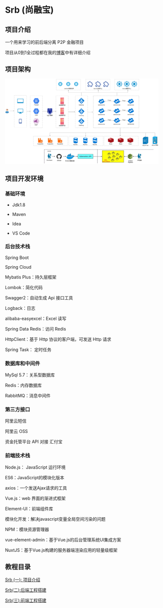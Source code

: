 # Srb (尚融宝)



## 项目介绍

一个用来学习的前后端分离 P2P 金融项目

项目从0到1全过程都在我的[博客](##教程目录)中有详细介绍



## 项目架构

![项目架构](./doc/img/SrbArc.png)



## 项目开发环境



### 基础环境
- Jdk1.8

- Maven

- Idea

- VS Code

  


### 后台技术栈
Spring Boot

Spring Cloud

Mybatis Plus：持久层框架

Lombok：简化代码

Swagger2：自动生成 Api 接口工具

Logback：日志

alibaba-easyexcel：Excel 读写

Spring Data Redis：访问 Redis

HttpClient：基于 Http 协议的客户端，可发送 Http 请求

Spring Task： 定时任务




### 数据库和中间件

MySql 5.7：关系型数据库

Redis：内存数据库

RabbitMQ：消息中间件



### 第三方接口

阿里云短信

阿里云 OSS

资金托管平台 API 对接 汇付宝



### 前端技术栈

Node.js： JavaScript 运行环境

ES6：JavaScript的模块化版本

axios：一个发送Ajax请求的工具

Vue.js：web 界面的渐进式框架

Element-UI：前端组件库

模块化开发：解决javascript变量全局空间污染的问题

NPM：模块资源管理器

vue-element-admin：基于Vue.js的后台管理系统UI集成方案

NuxtJS：基于Vue.js构建的服务器端渲染应用的轻量级框架



## 教程目录

[Srb (一): 项目介绍](https://frankeleyns.github.io/2022/01/22/Srb-1-%E9%A1%B9%E7%9B%AE%E4%BB%8B%E7%BB%8D/)

[Srb(二):后端工程搭建](https://frankeleyns.github.io/2022/02/03/Srb-2-%E5%90%8E%E7%AB%AF%E5%B7%A5%E7%A8%8B%E6%90%AD%E5%BB%BA/)

[Srb(三):前端工程搭建](https://frankeleyns.github.io/2022/02/07/Srb-3-%E5%89%8D%E7%AB%AF%E5%B7%A5%E7%A8%8B%E6%90%AD%E5%BB%BA/#Srb-%E4%B8%89-%E5%89%8D%E7%AB%AF%E5%B7%A5%E7%A8%8B%E6%90%AD%E5%BB%BA)


